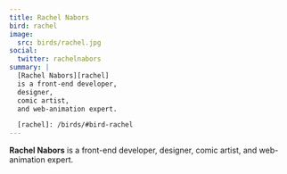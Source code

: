 ```yaml
---
title: Rachel Nabors
bird: rachel
image:
  src: birds/rachel.jpg
social:
  twitter: rachelnabors
summary: |
  [Rachel Nabors][rachel]
  is a front-end developer,
  designer,
  comic artist,
  and web-animation expert.

  [rachel]: /birds/#bird-rachel
---
```


**Rachel Nabors**
is a front-end developer,
designer,
comic artist,
and web-animation expert.
